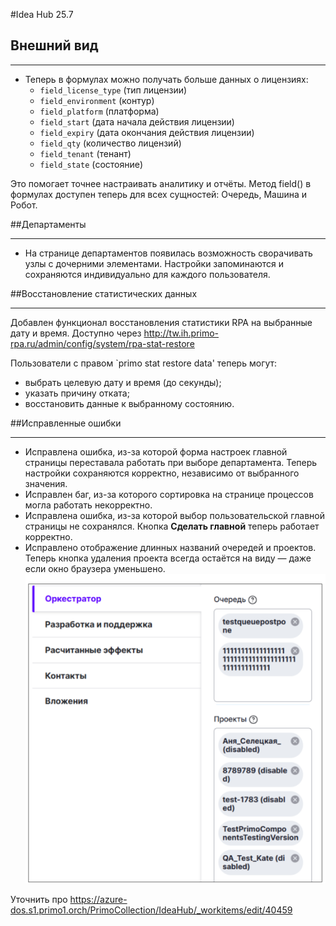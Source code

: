 #Idea Hub 25.7

## Внешний вид
***
- Теперь в формулах можно получать больше данных о лицензиях:
  - `field_license_type` (тип лицензии)
  - `field_environment` (контур)
  - `field_platform` (платформа)
  - `field_start` (дата начала действия лицензии)
  - `field_expiry` (дата окончания действия лицензии)
  - `field_qty` (количество лицензий)
  - `field_tenant` (тенант)
  - `field_state` (состояние)

Это помогает точнее настраивать аналитику и отчёты.
Метод field() в формулах доступен теперь для всех сущностей: Очередь, Машина и Робот.   

##Департаменты
***
- На странице департаментов появилась возможность сворачивать узлы с дочерними элементами. Настройки запоминаются и сохраняются индивидуально для каждого пользователя.

##Восстановление статистических данных 
***
Добавлен функционал восстановления статистики RPA на выбранные дату и время. Доступно через http://tw.ih.primo-rpa.ru/admin/config/system/rpa-stat-restore

Пользователи с правом `primo stat restore data' теперь могут:

- выбрать целевую дату и время (до секунды);
- указать причину отката;
- восстановить данные к выбранному состоянию.

##Исправленные ошибки
***

- Исправлена ошибка, из-за которой форма настроек главной страницы переставала работать при выборе департамента. Теперь настройки сохраняются корректно, независимо от выбранного значения.
- Исправлен баг, из-за которого сортировка на странице процессов могла работать некорректно.
- Исправлена ошибка, из-за которой выбор пользовательской главной страницы не сохранялся. Кнопка **Сделать главной** теперь работает корректно. 
- Исправлено отображение длинных названий очередей и проектов. Теперь кнопка удаления проекта всегда остаётся на виду — даже если окно браузера уменьшено.
  ![image.png](/.attachments/image-df76e976-6744-48e1-bfee-e34c9f316603.png)

Уточнить про 
https://azure-dos.s1.primo1.orch/PrimoCollection/IdeaHub/_workitems/edit/40459

